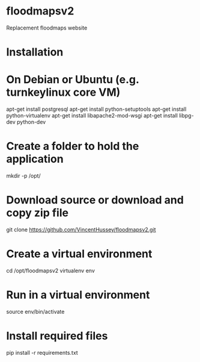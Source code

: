 floodmapsv2
===========

Replacement floodmaps website

# Installation
# On Debian or Ubuntu (e.g. turnkeylinux core VM)
apt-get install postgresql
apt-get install python-setuptools
apt-get install python-virtualenv
apt-get install libapache2-mod-wsgi
apt-get install libpg-dev python-dev

# Create a folder to hold the application
mkdir -p /opt/

# Download source or download and copy zip file
git clone https://github.com/VincentHussey/floodmapsv2.git

# Create a virtual environment
cd /opt/floodmapsv2
virtualenv env

# Run in a virtual environment
source env/bin/activate

# Install required files
pip install -r requirements.txt

